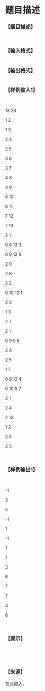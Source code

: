# 题目描述


<h3>
【题目描述】
</h3>
<p>
<img src="/upload/image/20160418/20160418083121_64849.png" alt=""/> 
</p>
<p>
<img src="/upload/image/20160418/20160418083129_79460.png" alt=""/> 
</p>
<h3>
【输入格式】
</h3>
<p>
<img src="/upload/image/20160418/20160418083214_27952.png" alt=""/> 
</p>
<h3>
【输出格式】
</h3>
<p>
<img src="/upload/image/20160418/20160418083238_23358.png" alt=""/> 
</p>
<h3>
【样例输入1】
</h3>
<p>
<br/>
</p>
<p>
13 23
</p>
<p>
1 2
</p>
<p>
1 3
</p>
<p>
2 4
</p>
<p>
2 5
</p>
<p>
3 6
</p>
<p>
3 7
</p>
<p>
4 8
</p>
<p>
4 9
</p>
<p>
6 10
</p>
<p>
6 11
</p>
<p>
7 12
</p>
<p>
7 13
</p>
<p>
2 1
</p>
<p>
0 8 13 3
</p>
<p>
0 9 12 5
</p>
<p>
2 9
</p>
<p>
2 8
</p>
<p>
2 2
</p>
<p>
0 10 12 1
</p>
<p>
2 2
</p>
<p>
1 3
</p>
<p>
2 7
</p>
<p>
2 1
</p>
<p>
0 9 5 6
</p>
<p>
2 4
</p>
<p>
2 5
</p>
<p>
1 7
</p>
<p>
0 9 12 4
</p>
<p>
0 10 5 7
</p>
<p>
2 1
</p>
<p>
2 4
</p>
<p>
2 12
</p>
<p>
1 2
</p>
<p>
2 5
</p>
<p>
2 3
</p>
<p>
<br/>
</p>
<h3>
【样例输出1】
</h3>
<p>
<br/>
</p>
<p>
-1
</p>
<p>
3
</p>
<p>
5
</p>
<p>
-1
</p>
<p>
1
</p>
<p>
-1
</p>
<p>
1
</p>
<p>
1
</p>
<p>
3
</p>
<p>
6
</p>
<p>
7
</p>
<p>
7
</p>
<p>
4
</p>
<p>
6
</p>
<p>
<br/>
</p>
<h3>
【提示】
</h3>
<p>
<br/>
</p>
<p>
<img src="/upload/image/20160418/20160418085159_16265.png" alt=""/> 
</p>
<p>
<img src="/upload/image/20160418/20160418085240_10096.png" alt=""/> 
</p>
<h3>
【来源】
</h3>
<p>
在此键入。
</p>
